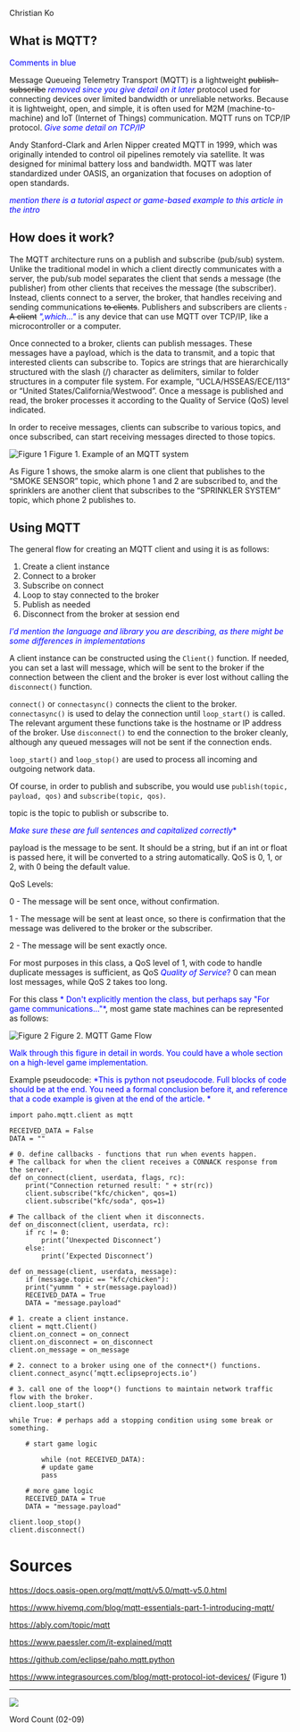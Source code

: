 Christian Ko

## What is MQTT?

<span style="color:blue">Comments in blue</span>


Message Queueing Telemetry Transport (MQTT) is a lightweight ~~publish-subscribe~~ <span style="color:blue">*removed since you give detail on it later*</span> protocol used for connecting devices over limited bandwidth or unreliable networks. Because it is lightweight, open, and simple, it is often used for M2M (machine-to-machine) and IoT (Internet of Things) communication. MQTT runs on TCP/IP protocol. <span style="color:blue">*Give some detail on TCP/IP*</span>

Andy Stanford-Clark and Arlen Nipper created MQTT in 1999, which was originally intended to control oil pipelines remotely via satellite. It was designed for minimal battery loss and bandwidth. MQTT was later standardized under OASIS, an organization that focuses on adoption of open standards. 

<span style="color:blue">*mention there is a tutorial aspect or game-based example to this article in the intro*</span>

## How does it work?

The MQTT architecture runs on a publish and subscribe (pub/sub) system. Unlike the traditional model in which a client directly communicates with a server, the pub/sub model separates the client that sends a message (the publisher) from other clients that receives the message (the subscriber). Instead, clients connect to a server, the broker, that handles receiving and sending communications ~~to clients~~. Publishers and subscribers are clients ~~. A client~~ <span style="color:blue">*",which..."*</span> is any device that can use MQTT over TCP/IP, like a microcontroller or a computer. 

Once connected to a broker, clients can publish messages. These messages have a payload, which is the data to transmit, and a topic that interested clients can subscribe to. Topics are strings that are hierarchically structured with the slash (/) character as delimiters, similar to folder structures in a computer file system. For example, “UCLA/HSSEAS/ECE/113” or “United States/California/Westwood”. Once a message is published and read, the broker processes it according to the Quality of Service (QoS) level indicated. 

In order to receive messages, clients can subscribe to various topics, and once subscribed, can start receiving messages directed to those topics. 

![Figure 1](https://github.com/ECE-180D-WS-2023/Knowledge-Base-Wiki/blob/main/Images/mqtt.png)
        Figure 1. Example of an MQTT system

As Figure 1 shows, the smoke alarm is one client that publishes to the “SMOKE SENSOR” topic, which phone 1 and 2 are subscribed to, and the sprinklers are another client that subscribes to the “SPRINKLER SYSTEM” topic, which phone 2 publishes to.


## Using MQTT

The general flow for creating an MQTT client and using it is as follows:
1. Create a client instance
2. Connect to a broker
3. Subscribe on connect
4. Loop to stay connected to the broker
5. Publish as needed
6. Disconnect from the broker at session end

<span style="color:blue">*I'd mention the language and library you are describing, as there might be some differences in implementations*</span>

A client instance can be constructed using the `Client()` function. If needed, you can set a last will message, which will be sent to the broker if the connection between the client and the broker is ever lost without calling the `disconnect()` function.

`connect()` or `connectasync()` connects the client to the broker. `connectasync()` is used to delay the connection until `loop_start()` is called. The relevant argument these functions take is the hostname or IP address of the broker. Use `disconnect()` to end the connection to the broker cleanly, although any queued messages will not be sent if the connection ends. 

`loop_start()` and `loop_stop()` are used to process all incoming and outgoing network data.

Of course, in order to publish and subscribe, you would use `publish(topic, payload, qos)` and `subscribe(topic, qos)`.

topic is the topic to publish or subscribe to.

<span style="color:blue">*Make sure these are full sentences and capitalized correctly**</span>

payload is the message to be sent. It should be a string, but if an int or float is passed here, it will be converted to a string automatically. QoS is 0, 1, or 2, with 0 being the default value.

QoS Levels:

0 - The message will be sent once, without confirmation.

1 - The message will be sent at least once, so there is confirmation that the message was delivered to the broker or the subscriber.

2 - The message will be sent exactly once.

For most purposes in this class, a QoS level of 1, with code to handle duplicate messages is sufficient, as QoS <span style="color:blue">*Quality of Service*?</span> 0 can mean lost messages, while QoS 2 takes too long.


For this class <span style="color:blue">* Don't explicitly mention the class, but perhaps say "For game communications..."*</span>, most game state machines can be represented as follows:

![Figure 2](https://github.com/ECE-180D-WS-2023/Knowledge-Base-Wiki/blob/main/Images/flow.png)
        Figure 2. MQTT Game Flow

<span style="color:blue">Walk through this figure in detail in words. You could have a whole section on a high-level game implementation.</span>

Example pseudocode: <span style="color:blue">*This is python not pseudocode. Full blocks of code should be at the end. You need a formal conclusion before it, and reference that a code example is given at the end of the article. *</span>
```
import paho.mqtt.client as mqtt

RECEIVED_DATA = False
DATA = ""

# 0. define callbacks - functions that run when events happen.
# The callback for when the client receives a CONNACK response from the server.
def on_connect(client, userdata, flags, rc):
    print("Connection returned result: " + str(rc))
    client.subscribe("kfc/chicken", qos=1)
    client.subscribe("kfc/soda", qos=1)

# The callback of the client when it disconnects.
def on_disconnect(client, userdata, rc):
    if rc != 0:
        print(’Unexpected Disconnect’)
    else:
        print(’Expected Disconnect’)

def on_message(client, userdata, message):
    if (message.topic == "kfc/chicken"):
	print("yummm " + str(message.payload))
	RECEIVED_DATA = True
	DATA = "message.payload"

# 1. create a client instance.
client = mqtt.Client()
client.on_connect = on_connect
client.on_disconnect = on_disconnect
client.on_message = on_message

# 2. connect to a broker using one of the connect*() functions.
client.connect_async(’mqtt.eclipseprojects.io’)

# 3. call one of the loop*() functions to maintain network traffic flow with the broker.
client.loop_start()

while True: # perhaps add a stopping condition using some break or something.

    # start game logic

        while (not RECEIVED_DATA):
	    # update game
	    pass

    # more game logic
    RECEIVED_DATA = True
    DATA = "message.payload"

client.loop_stop()
client.disconnect()
```

# Sources

https://docs.oasis-open.org/mqtt/mqtt/v5.0/mqtt-v5.0.html

https://www.hivemq.com/blog/mqtt-essentials-part-1-introducing-mqtt/

https://ably.com/topic/mqtt

https://www.paessler.com/it-explained/mqtt

https://github.com/eclipse/paho.mqtt.python

https://www.integrasources.com/blog/mqtt-protocol-iot-devices/ (Figure 1)


***

![](https://github.com/ECE-180D-WS-2023/Knowledge-Base-Wiki/blob/main/Images/Screen%20Shot%202023-02-09%20at%2011.44.10%20PM.png)

Word Count (02-09)
